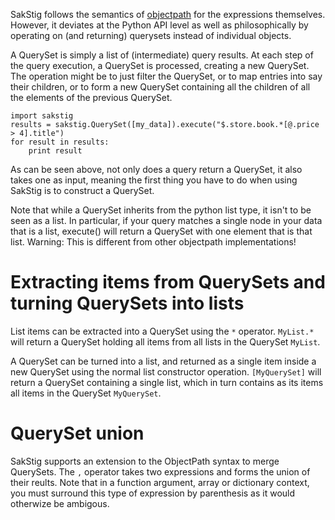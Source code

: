 
SakStig follows the semantics of [objectpath](http://objectpath.org) for the expressions themselves.
However, it deviates at the Python API level as well as philosophically by operating on (and returning) querysets
instead of individual objects.

A QuerySet is simply a list of (intermediate) query results. At each step of the query execution, a QuerySet is processed,
creating a new QuerySet. The operation might be to just filter the QuerySet, or to map entries into say their children,
or to form a new QuerySet containing all the children of all the elements of the previous QuerySet.

    import sakstig
    results = sakstig.QuerySet([my_data]).execute("$.store.book.*[@.price > 4].title")
    for result in results:
        print result

As can be seen above, not only does a query return a QuerySet, it also takes one as input, meaning the first thing
you have to do when using SakStig is to construct a QuerySet.

Note that while a QuerySet inherits from the python list type, it isn't to be seen as a list. In particular, if your
query matches a single node in your data that is a list, execute() will return a QuerySet with one element that is that list.
Warning: This is different from other objectpath implementations!

# Extracting items from QuerySets and turning QuerySets into lists

List items can be extracted into a QuerySet using the `*` operator.
`MyList.*` will return a QuerySet holding all items from all lists in the
QuerySet `MyList`.

A QuerySet can be turned into a list, and returned as a single item
inside a new QuerySet using the normal list constructor operation.
`[MyQuerySet]` will return a QuerySet containing a single list, which
in turn contains as its items all items in the QuerySet `MyQuerySet`.

# QuerySet union

SakStig supports an extension to the ObjectPath syntax to merge
QuerySets. The `,` operator takes two expressions and forms the union
of their reults. Note that in a function argument, array or dictionary
context, you must surround this type of expression by parenthesis as
it would otherwize be ambigous.
